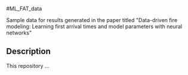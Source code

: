 #ML_FAT_data

Sample data for results generated in the paper titled "Data-driven fire modeling: Learning first arrival times and model parameters with neural networks"

## Description

This repository ...
